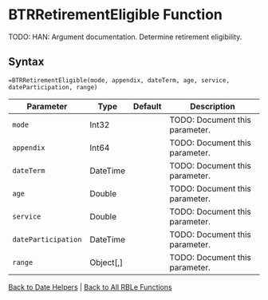 # BTRRetirementEligible Function

TODO: HAN: Argument documentation. Determine retirement eligibility.

## Syntax

```excel
=BTRRetirementEligible(mode, appendix, dateTerm, age, service, dateParticipation, range)
```

Parameter | Type | Default | Description
---|---|---|---
`mode` | Int32 |  | TODO: Document this parameter.
`appendix` | Int64 |  | TODO: Document this parameter.
`dateTerm` | DateTime |  | TODO: Document this parameter.
`age` | Double |  | TODO: Document this parameter.
`service` | Double |  | TODO: Document this parameter.
`dateParticipation` | DateTime |  | TODO: Document this parameter.
`range` | Object[,] |  | TODO: Document this parameter.

[Back to Date Helpers](RBLeDateHelpers.md) | [Back to All RBLe Functions](RBLe.md#function-documentation)